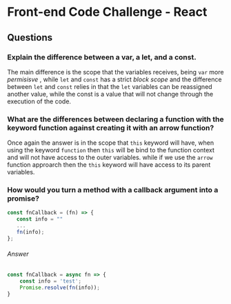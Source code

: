 # Front-end Code Challenge - React

## Questions
### Explain the difference between a var, a let, and a const.

The main difference is the scope that the variables receives, being `var` more _permisisve_ , while `let` and `const` has a strict _block scope_ and the difference between `let` and `const` relies in that the `let` variables can be reassigned another value, while the const is a value that will not change through the execution of the code.

### What are the differences between declaring a function with the keyword function against creating it with an arrow function?

Once again the answer is in the scope that `this` keyword will have, when using the keyword `function` then `this` will be bind to the function context and will not have access to the outer variables. while if we use the `arrow` function approarch then the `this` keyword will have access to its parent variables.

### How would you turn a method with a callback argument into a promise?

```javascript
const fnCallback = (fn) => {
   const info = ""
   ...
   fn(info);
};
```

###### Answer

```javascript
const fnCallback = async fn => {
    const info = 'test';
    Promise.resolve(fn(info));
}
```